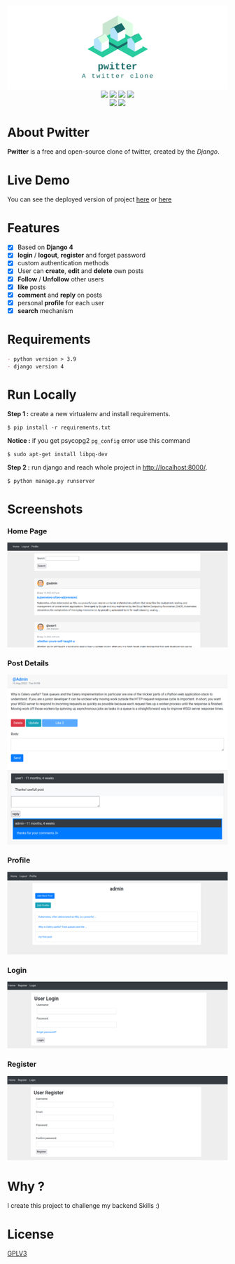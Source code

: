 <p align="center">
  <img src="icon.png"><br/>

  <img src="https://img.shields.io/badge/license-GPL--3-blue?logo=gnu">
  <img src="https://img.shields.io/badge/python-%3E=3.9-blue?logo=python&logoColor=white">
  <img src="https://img.shields.io/badge/os-linux-blue?logo=linux&logoColor=white">
  <img src="https://img.shields.io/badge/web-Django-green?logo=django&logoColor=white"><br/>
  <img src= "https://img.shields.io/badge/deployment-heroku-purple?logo=heroku&logoColor=white">
  <img src="https://badges.frapsoft.com/os/v3/open-source.svg?v=103"><br/>
</p>

# About Pwitter
**Pwitter** is a free and open-source clone of twitter, created by the _Django_.

# Live Demo

You can see the deployed version of project [here](http://pwitter.promethe.dev/) or [here](http://pwitter-promethe.fandogh.cloud/)

# Features
- [x] Based on **Django 4**
- [x] **login** / **logout**, **register** and forget password 
- [x] custom authentication methods
- [x] User can **create**, **edit** and **delete** own posts
- [x] **Follow** / **Unfollow** other users 
- [x] **like** posts 
- [x] **comment** and **reply** on posts
- [x] personal **profile** for each user
- [x] **search** mechanism

# Requirements

```markdown
- python version > 3.9
- django version 4
```

# Run Locally

**Step 1 :** create a new virtualenv and install requirements.
```shell
$ pip install -r requirements.txt
```

**Notice :** if you get psycopg2 `pg_config` error use this command
```shell
$ sudo apt-get install libpq-dev
```

**Step 2 :** run django and reach whole project in [http://localhost:8000/](http://localhost:8000/).
```shell
$ python manage.py runserver
```

# Screenshots

### Home Page

![home](screenshot/home.png)

### Post Details

![post](screenshot/post.png)

### Profile

![profile](screenshot/profile.png)

### Login

![login](screenshot/login.png)

### Register

![register](screenshot/register.png)

# Why ?

I create this project to challenge my backend Skills :)

# License

[GPLV3](https://choosealicense.com/licenses/agpl-3.0/)
